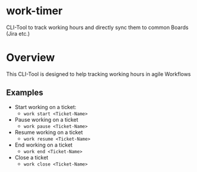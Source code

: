 # work-timer
CLI-Tool to track working hours and directly sync them to common Boards (Jira etc.)

# Overview
This CLI-Tool is designed to help tracking working hours in agile Workflows

## Examples
- Start working on a ticket:
    - `work start <Ticket-Name>`
- Pause working on a ticket
    - `work pause <Ticket-Name>`
- Resume working on a ticket
    - `work resume <Ticket-Name>`
- End working on a ticket
    - `work end <Ticket-Name>`
- Close a ticket
    - `work close <Ticket-Name>`

